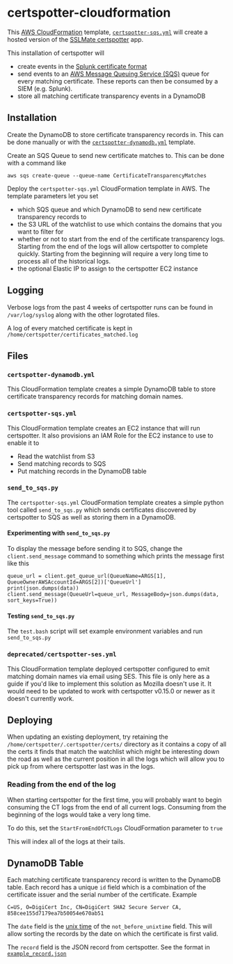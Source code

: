 # certspotter-cloudformation

This [AWS CloudFormation](https://aws.amazon.com/cloudformation/) template,
[`certspotter-sqs.yml`](certspotter-sqs.yml) will create a hosted version of the 
[SSLMate certspotter](https://github.com/SSLMate/certspotter) app.

This installation of certspotter will
* create events in the [Splunk certificate format](https://docs.splunk.com/Documentation/CIM/4.20.2/User/Certificates)
* send events to an [AWS Message Queuing Service (SQS)](https://aws.amazon.com/sqs/)
  queue for every matching certificate. These reports can then be consumed by a SIEM (e.g. Splunk).
* store all matching certificate transparency events in a DynamoDB

## Installation

Create the DynamoDB to store certificate transparency records in. This can be
done manually or with the [`certspotter-dynamodb.yml`](certspotter-dynamodb.yml)
template.

Create an SQS Queue to send new certificate matches to. This can be done with a command like

```shell
aws sqs create-queue --queue-name CertificateTransparencyMatches
```

Deploy the `certspotter-sqs.yml` CloudFormation template in AWS. The template
parameters let you set
* which SQS queue and which DynamoDB to send new certificate transparency 
  records to
* the S3 URL of the watchlist to use which contains the domains that you want to
  filter for
* whether or not to start from the end of the certificate transparency logs.
  Starting from the end of the logs will allow certspotter to complete quickly.
  Starting from the beginning will require a very long time to process all of
  the historical logs.
* the optional Elastic IP to assign to the certspotter EC2 instance

## Logging

Verbose logs from the past 4 weeks of certspotter runs can be found in
`/var/log/syslog` along with the other logrotated files.

A log of every matched certificate is kept in `/home/certspotter/certificates_matched.log`

## Files

### `certspotter-dynamodb.yml`

This CloudFormation template creates a simple DynamoDB table to store certificate
transparency records for matching domain names.

### `certspotter-sqs.yml`

This CloudFormation template creates an EC2 instance that will run certspotter.
It also provisions an IAM Role for the EC2 instance to use to enable it to
* Read the watchlist from S3
* Send matching records to SQS
* Put matching records in the DynamoDB table

### `send_to_sqs.py`

The `certspotter-sqs.yml` CloudFormation template creates a simple python tool 
called `send_to_sqs.py` which sends certificates discovered by certspotter to 
SQS as well as storing them in a DynamoDB.

#### Experimenting with `send_to_sqs.py`

To display the message before sending it to SQS, change the
`client.send_message` command to something which prints the message first like this

    queue_url = client.get_queue_url(QueueName=ARGS[1], QueueOwnerAWSAccountId=ARGS[2])['QueueUrl']
    print(json.dumps(data))
    client.send_message(QueueUrl=queue_url, MessageBody=json.dumps(data, sort_keys=True))

#### Testing `send_to_sqs.py`

The `test.bash` script will set example environment variables and run 
`send_to_sqs.py`

### `deprecated/certspotter-ses.yml`

This CloudFormation template deployed certspotter configured to emit matching
domain names via email using SES. This file is only here as a guide if you'd like
to implement this solution as Mozilla doesn't use it. It would need to be updated
to work with certspotter v0.15.0 or newer as it doesn't currently work.

## Deploying

When updating an existing deployment, try retaining the `/home/certspotter/.certspotter/certs/`
directory as it contains a copy of all the certs it finds that match the watchlist
which might be interesting down the road as well as the current position in all
the logs which will allow you to pick up from where certspotter last was in the 
logs.

### Reading from the end of the log

When starting certspotter for the first time, you will probably want to begin
consuming the CT logs from the end of all current logs. Consuming from the
beginning of the logs would take a very long time.

To do this, set the `StartFromEndOfCTLogs` CloudFormation parameter to `true`

This will index all of the logs at their tails.

## DynamoDB Table

Each matching certificate transparency record is written to the DynamoDB table.
Each record has a unique `id` field which is a combination of the certificate 
issuer and the serial number of the certificate. Example

    C=US, O=DigiCert Inc, CN=DigiCert SHA2 Secure Server CA, 858cee155d7179ea7b50054e670ab51

The `date` field is the [unix time](https://en.wikipedia.org/wiki/Unix_time) of
the `not_before_unixtime` field. This will allow sorting the records by the date
on which the certificate is first valid.

The `record` field is the JSON record from certspotter. See the format in 
[`example_record.json`](example_record.json)